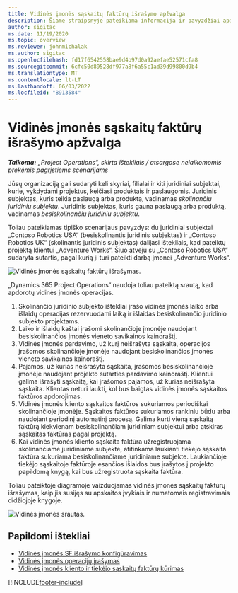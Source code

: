 ```yaml
---
title: Vidinės įmonės sąskaitų faktūrų išrašymo apžvalga
description: Šiame straipsnyje pateikiama informacija ir pavyzdžiai apie projektų vidinės įmonės SF išrašymą.
author: sigitac
ms.date: 11/19/2020
ms.topic: overview
ms.reviewer: johnmichalak
ms.author: sigitac
ms.openlocfilehash: fd17f6542558bae9d4b97d0a92aefae52571cfa8
ms.sourcegitcommit: 6cfc50d89528df977a8f6a55c1ad39d99800d9b4
ms.translationtype: MT
ms.contentlocale: lt-LT
ms.lasthandoff: 06/03/2022
ms.locfileid: "8913584"
---
```

# <a name="intercompany-invoicing-overview"></a>Vidinės įmonės sąskaitų faktūrų išrašymo apžvalga

_**Taikoma:** „Project Operations“, skirta ištekliais / atsargose nelaikomomis prekėmis pagrįstiems scenarijams_

Jūsų organizaciją gali sudaryti keli skyriai, filialai ir kiti juridiniai subjektai, kurie, vykdydami projektus, keičiasi produktais ir paslaugomis. Juridinis subjektas, kuris teikia paslaugą arba produktą, vadinamas *skolinančiu juridiniu subjektu*. Juridinis subjektas, kuris gauna paslaugą arba produktą, vadinamas *besiskolinančiu juridiniu subjektu*.

Toliau pateikiamas tipiško scenarijaus pavyzdys: du juridiniai subjektai „Contoso Robotics USA“ (besiskolinantis juridinis subjektas) ir „Contoso Robotics UK“ (skolinantis juridinis subjektas) dalijasi ištekliais, kad pateiktų projektą klientui „Adventure Works“. Šiuo atveju su „Contoso Robotics USA“ sudaryta sutartis, pagal kurią ji turi pateikti darbą įmonei „Adventure Works“.

![Vidinės įmonės sąskaitų faktūrų išrašymas.](./media/IntercompanyScenario.png) 

„Dynamics 365 Project Operations“ naudoja toliau pateiktą srautą, kad apdorotų vidinės įmonės operacijas.

1. Skolinančio juridinio subjekto ištekliai įrašo vidinės įmonės laiko arba išlaidų operacijas rezervuodami laiką ir išlaidas besiskolinančio juridinio subjekto projektams.
2. Laiko ir išlaidų kaštai įrašomi skolinančioje įmonėje naudojant besiskolinančios įmonės vieneto savikainos kainoraštį.
3. Vidinės įmonės pardavimo, už kurį neišrašyta sąskaita, operacijos įrašomos skolinančioje įmonėje naudojant besiskolinančios įmonės vieneto savikainos kainoraštį.
4. Pajamos, už kurias neišrašyta sąskaita, įrašomos besiskolinančioje įmonėje naudojant projekto sutarties pardavimo kainoraštį. Klientui galima išrašyti sąskaitą, kai įrašomos pajamos, už kurias neišrašyta sąskaita. Klientas neturi laukti, kol bus baigtas vidinės įmonės sąskaitos faktūros apdorojimas.
5. Vidinės įmonės kliento sąskaitos faktūros sukuriamos periodiškai skolinančioje įmonėje. Sąskaitos faktūros sukuriamos rankiniu būdu arba naudojant periodinį automatinį procesą. Galima kurti vieną sąskaitą faktūrą kiekvienam besiskolinančiam juridiniam subjektui arba atskiras sąskaitas faktūras pagal projektą.
6. Kai vidinės įmonės kliento sąskaita faktūra užregistruojama skolinančiame juridiniame subjekte, atitinkama laukianti tiekėjo sąskaita faktūra sukuriama besiskolinančiame juridiniame subjekte. Laukiančioje tiekėjo sąskaitoje faktūroje esančios išlaidos bus įrašytos į projekto papildomą knygą, kai bus užregistruota sąskaita faktūra.

Toliau pateiktoje diagramoje vaizduojamas vidinės įmonės sąskaitų faktūrų išrašymas, kaip jis susijęs su apskaitos įvykiais ir numatomais registravimais didžiojoje knygoje.

![Vidinės įmonės srautas.](./media/IntercompanyFlow.png)

## <a name="additional-resources"></a>Papildomi ištekliai

- [Vidinės įmonės SF išrašymo konfigūravimas](configure-intercompany-invoicing.md)
- [Vidinės įmonės operacijų įrašymas](create-intercompany-transactions.md)
- [Vidinės įmonės kliento ir tiekėjo sąskaitų faktūrų kūrimas](create-intercompany-customer-vendor-invoices.md)


[!INCLUDE[footer-include](../includes/footer-banner.md)]